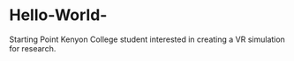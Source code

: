 # Hello-World-
Starting Point 
Kenyon College student interested in creating a VR simulation for research. 
